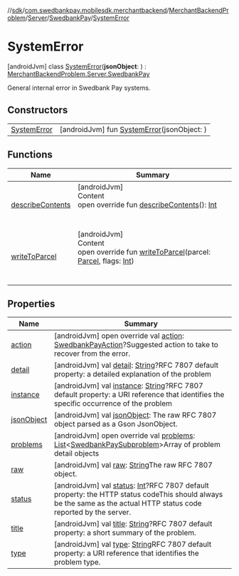 //[sdk](../../../../../../index.md)/[com.swedbankpay.mobilesdk.merchantbackend](../../../../index.md)/[MerchantBackendProblem](../../../index.md)/[Server](../../index.md)/[SwedbankPay](../index.md)/[SystemError](index.md)



# SystemError  
 [androidJvm] class [SystemError](index.md)(**jsonObject**: ) : [MerchantBackendProblem.Server.SwedbankPay](../index.md)

General internal error in Swedbank Pay systems.

   


## Constructors  
  
| | |
|---|---|
| <a name="com.swedbankpay.mobilesdk.merchantbackend/MerchantBackendProblem.Server.SwedbankPay.SystemError/SystemError/#com.google.gson.JsonObject/PointingToDeclaration/"></a>[SystemError](-system-error.md)| <a name="com.swedbankpay.mobilesdk.merchantbackend/MerchantBackendProblem.Server.SwedbankPay.SystemError/SystemError/#com.google.gson.JsonObject/PointingToDeclaration/"></a> [androidJvm] fun [SystemError](-system-error.md)(jsonObject: )   <br>|


## Functions  
  
|  Name |  Summary | 
|---|---|
| <a name="com.swedbankpay.mobilesdk/Problem/describeContents/#/PointingToDeclaration/"></a>[describeContents](../../../../../com.swedbankpay.mobilesdk/-problem/describe-contents.md)| <a name="com.swedbankpay.mobilesdk/Problem/describeContents/#/PointingToDeclaration/"></a>[androidJvm]  <br>Content  <br>open override fun [describeContents](../../../../../com.swedbankpay.mobilesdk/-problem/describe-contents.md)(): [Int](https://kotlinlang.org/api/latest/jvm/stdlib/kotlin/-int/index.html)  <br><br><br>|
| <a name="com.swedbankpay.mobilesdk.merchantbackend/MerchantBackendProblem/writeToParcel/#android.os.Parcel#kotlin.Int/PointingToDeclaration/"></a>[writeToParcel](../../../write-to-parcel.md)| <a name="com.swedbankpay.mobilesdk.merchantbackend/MerchantBackendProblem/writeToParcel/#android.os.Parcel#kotlin.Int/PointingToDeclaration/"></a>[androidJvm]  <br>Content  <br>open override fun [writeToParcel](../../../write-to-parcel.md)(parcel: [Parcel](https://developer.android.com/reference/kotlin/android/os/Parcel.html), flags: [Int](https://kotlinlang.org/api/latest/jvm/stdlib/kotlin/-int/index.html))  <br><br><br>|


## Properties  
  
|  Name |  Summary | 
|---|---|
| <a name="com.swedbankpay.mobilesdk.merchantbackend/MerchantBackendProblem.Server.SwedbankPay.SystemError/action/#/PointingToDeclaration/"></a>[action](index.md#%5Bcom.swedbankpay.mobilesdk.merchantbackend%2FMerchantBackendProblem.Server.SwedbankPay.SystemError%2Faction%2F%23%2FPointingToDeclaration%2F%5D%2FProperties%2F-859440000)| <a name="com.swedbankpay.mobilesdk.merchantbackend/MerchantBackendProblem.Server.SwedbankPay.SystemError/action/#/PointingToDeclaration/"></a> [androidJvm] open override val [action](index.md#%5Bcom.swedbankpay.mobilesdk.merchantbackend%2FMerchantBackendProblem.Server.SwedbankPay.SystemError%2Faction%2F%23%2FPointingToDeclaration%2F%5D%2FProperties%2F-859440000): [SwedbankPayAction](../../../../index.md#%5Bcom.swedbankpay.mobilesdk.merchantbackend%2FSwedbankPayAction%2F%2F%2FPointingToDeclaration%2F%5D%2FClasslikes%2F-859440000)?Suggested action to take to recover from the error.   <br>|
| <a name="com.swedbankpay.mobilesdk.merchantbackend/MerchantBackendProblem.Server.SwedbankPay.SystemError/detail/#/PointingToDeclaration/"></a>[detail](index.md#%5Bcom.swedbankpay.mobilesdk.merchantbackend%2FMerchantBackendProblem.Server.SwedbankPay.SystemError%2Fdetail%2F%23%2FPointingToDeclaration%2F%5D%2FProperties%2F-859440000)| <a name="com.swedbankpay.mobilesdk.merchantbackend/MerchantBackendProblem.Server.SwedbankPay.SystemError/detail/#/PointingToDeclaration/"></a> [androidJvm] val [detail](index.md#%5Bcom.swedbankpay.mobilesdk.merchantbackend%2FMerchantBackendProblem.Server.SwedbankPay.SystemError%2Fdetail%2F%23%2FPointingToDeclaration%2F%5D%2FProperties%2F-859440000): [String](https://kotlinlang.org/api/latest/jvm/stdlib/kotlin/-string/index.html)?RFC 7807 default property: a detailed explanation of the problem   <br>|
| <a name="com.swedbankpay.mobilesdk.merchantbackend/MerchantBackendProblem.Server.SwedbankPay.SystemError/instance/#/PointingToDeclaration/"></a>[instance](index.md#%5Bcom.swedbankpay.mobilesdk.merchantbackend%2FMerchantBackendProblem.Server.SwedbankPay.SystemError%2Finstance%2F%23%2FPointingToDeclaration%2F%5D%2FProperties%2F-859440000)| <a name="com.swedbankpay.mobilesdk.merchantbackend/MerchantBackendProblem.Server.SwedbankPay.SystemError/instance/#/PointingToDeclaration/"></a> [androidJvm] val [instance](index.md#%5Bcom.swedbankpay.mobilesdk.merchantbackend%2FMerchantBackendProblem.Server.SwedbankPay.SystemError%2Finstance%2F%23%2FPointingToDeclaration%2F%5D%2FProperties%2F-859440000): [String](https://kotlinlang.org/api/latest/jvm/stdlib/kotlin/-string/index.html)?RFC 7807 default property: a URI reference that identifies the specific occurrence of the problem   <br>|
| <a name="com.swedbankpay.mobilesdk.merchantbackend/MerchantBackendProblem.Server.SwedbankPay.SystemError/jsonObject/#/PointingToDeclaration/"></a>[jsonObject](index.md#%5Bcom.swedbankpay.mobilesdk.merchantbackend%2FMerchantBackendProblem.Server.SwedbankPay.SystemError%2FjsonObject%2F%23%2FPointingToDeclaration%2F%5D%2FProperties%2F-859440000)| <a name="com.swedbankpay.mobilesdk.merchantbackend/MerchantBackendProblem.Server.SwedbankPay.SystemError/jsonObject/#/PointingToDeclaration/"></a> [androidJvm] val [jsonObject](index.md#%5Bcom.swedbankpay.mobilesdk.merchantbackend%2FMerchantBackendProblem.Server.SwedbankPay.SystemError%2FjsonObject%2F%23%2FPointingToDeclaration%2F%5D%2FProperties%2F-859440000): The raw RFC 7807 object parsed as a Gson JsonObject.   <br>|
| <a name="com.swedbankpay.mobilesdk.merchantbackend/MerchantBackendProblem.Server.SwedbankPay.SystemError/problems/#/PointingToDeclaration/"></a>[problems](index.md#%5Bcom.swedbankpay.mobilesdk.merchantbackend%2FMerchantBackendProblem.Server.SwedbankPay.SystemError%2Fproblems%2F%23%2FPointingToDeclaration%2F%5D%2FProperties%2F-859440000)| <a name="com.swedbankpay.mobilesdk.merchantbackend/MerchantBackendProblem.Server.SwedbankPay.SystemError/problems/#/PointingToDeclaration/"></a> [androidJvm] open override val [problems](index.md#%5Bcom.swedbankpay.mobilesdk.merchantbackend%2FMerchantBackendProblem.Server.SwedbankPay.SystemError%2Fproblems%2F%23%2FPointingToDeclaration%2F%5D%2FProperties%2F-859440000): [List](https://kotlinlang.org/api/latest/jvm/stdlib/kotlin.collections/-list/index.html)<[SwedbankPaySubproblem](../../../../-swedbank-pay-subproblem/index.md)>Array of problem detail objects   <br>|
| <a name="com.swedbankpay.mobilesdk.merchantbackend/MerchantBackendProblem.Server.SwedbankPay.SystemError/raw/#/PointingToDeclaration/"></a>[raw](index.md#%5Bcom.swedbankpay.mobilesdk.merchantbackend%2FMerchantBackendProblem.Server.SwedbankPay.SystemError%2Fraw%2F%23%2FPointingToDeclaration%2F%5D%2FProperties%2F-859440000)| <a name="com.swedbankpay.mobilesdk.merchantbackend/MerchantBackendProblem.Server.SwedbankPay.SystemError/raw/#/PointingToDeclaration/"></a> [androidJvm] val [raw](index.md#%5Bcom.swedbankpay.mobilesdk.merchantbackend%2FMerchantBackendProblem.Server.SwedbankPay.SystemError%2Fraw%2F%23%2FPointingToDeclaration%2F%5D%2FProperties%2F-859440000): [String](https://kotlinlang.org/api/latest/jvm/stdlib/kotlin/-string/index.html)The raw RFC 7807 object.   <br>|
| <a name="com.swedbankpay.mobilesdk.merchantbackend/MerchantBackendProblem.Server.SwedbankPay.SystemError/status/#/PointingToDeclaration/"></a>[status](index.md#%5Bcom.swedbankpay.mobilesdk.merchantbackend%2FMerchantBackendProblem.Server.SwedbankPay.SystemError%2Fstatus%2F%23%2FPointingToDeclaration%2F%5D%2FProperties%2F-859440000)| <a name="com.swedbankpay.mobilesdk.merchantbackend/MerchantBackendProblem.Server.SwedbankPay.SystemError/status/#/PointingToDeclaration/"></a> [androidJvm] val [status](index.md#%5Bcom.swedbankpay.mobilesdk.merchantbackend%2FMerchantBackendProblem.Server.SwedbankPay.SystemError%2Fstatus%2F%23%2FPointingToDeclaration%2F%5D%2FProperties%2F-859440000): [Int](https://kotlinlang.org/api/latest/jvm/stdlib/kotlin/-int/index.html)?RFC 7807 default property: the HTTP status codeThis should always be the same as the actual HTTP status code reported by the server.   <br>|
| <a name="com.swedbankpay.mobilesdk.merchantbackend/MerchantBackendProblem.Server.SwedbankPay.SystemError/title/#/PointingToDeclaration/"></a>[title](index.md#%5Bcom.swedbankpay.mobilesdk.merchantbackend%2FMerchantBackendProblem.Server.SwedbankPay.SystemError%2Ftitle%2F%23%2FPointingToDeclaration%2F%5D%2FProperties%2F-859440000)| <a name="com.swedbankpay.mobilesdk.merchantbackend/MerchantBackendProblem.Server.SwedbankPay.SystemError/title/#/PointingToDeclaration/"></a> [androidJvm] val [title](index.md#%5Bcom.swedbankpay.mobilesdk.merchantbackend%2FMerchantBackendProblem.Server.SwedbankPay.SystemError%2Ftitle%2F%23%2FPointingToDeclaration%2F%5D%2FProperties%2F-859440000): [String](https://kotlinlang.org/api/latest/jvm/stdlib/kotlin/-string/index.html)?RFC 7807 default property: a short summary of the problem.   <br>|
| <a name="com.swedbankpay.mobilesdk.merchantbackend/MerchantBackendProblem.Server.SwedbankPay.SystemError/type/#/PointingToDeclaration/"></a>[type](index.md#%5Bcom.swedbankpay.mobilesdk.merchantbackend%2FMerchantBackendProblem.Server.SwedbankPay.SystemError%2Ftype%2F%23%2FPointingToDeclaration%2F%5D%2FProperties%2F-859440000)| <a name="com.swedbankpay.mobilesdk.merchantbackend/MerchantBackendProblem.Server.SwedbankPay.SystemError/type/#/PointingToDeclaration/"></a> [androidJvm] val [type](index.md#%5Bcom.swedbankpay.mobilesdk.merchantbackend%2FMerchantBackendProblem.Server.SwedbankPay.SystemError%2Ftype%2F%23%2FPointingToDeclaration%2F%5D%2FProperties%2F-859440000): [String](https://kotlinlang.org/api/latest/jvm/stdlib/kotlin/-string/index.html)RFC 7807 default property: a URI reference that identifies the problem type.   <br>|

